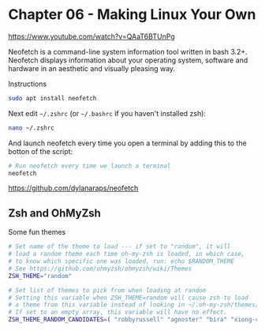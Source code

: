 # Chapter 06 - Making Linux Your Own

https://www.youtube.com/watch?v=QAaT6BTUnPg

<!-- These are some ideas -->

Neofetch is a command-line system information tool written in bash 3.2+. Neofetch displays information about your operating system, software and hardware in an aesthetic and visually pleasing way.

Instructions

```bash
sudo apt install neofetch
```

Next edit `~/.zshrc` (or `~/.bashrc` if you haven't installed zsh):

```bash
nano ~/.zshrc
```

And launch neofetch every time you open a terminal by adding this to the botton of the script:

```bash
# Run neofetch every time we launch a terminal
neofetch
```

https://github.com/dylanaraps/neofetch


## Zsh and OhMyZsh

Some fun themes

```bash
# Set name of the theme to load --- if set to "random", it will
# load a random theme each time oh-my-zsh is loaded, in which case,
# to know which specific one was loaded, run: echo $RANDOM_THEME
# See https://github.com/ohmyzsh/ohmyzsh/wiki/Themes
ZSH_THEME="random"

# Set list of themes to pick from when loading at random
# Setting this variable when ZSH_THEME=random will cause zsh to load
# a theme from this variable instead of looking in ~/.oh-my-zsh/themes/
# If set to an empty array, this variable will have no effect.
ZSH_THEME_RANDOM_CANDIDATES=( "robbyrussell" "agnoster" "bira" "xiong-chiamiov-plus")
```
